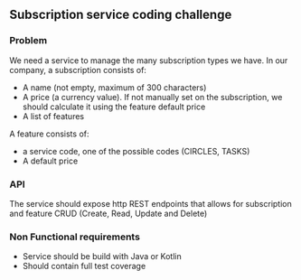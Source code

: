 ## Subscription service coding challenge

### Problem

We need a service to manage the many subscription types we have. In our company, a subscription consists of:

* A name (not empty, maximum of 300 characters)
* A price (a currency value). If not manually set on the subscription, we should calculate it using the feature default
  price
* A list of features

A feature consists of:

* a service code, one of the possible codes (CIRCLES, TASKS)
* A default price

### API

The service should expose http REST endpoints that allows for subscription and feature CRUD (Create, Read, Update and
Delete)

### Non Functional requirements

* Service should be build with Java or Kotlin
* Should contain full test coverage

